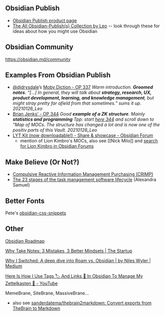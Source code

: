 ## Obsidian Publish

- [Obsidian Publish product page](https://obsidian.md/publish)
- [The All Obsidian-Publish(s) Collection by Leo](https://forum.obsidian.md/t/the-all-obsidian-publish-s-collection-by-leo-latest-update-20210324/7248) -- look through these for ideas about how you might use Obsidian

## Obsidian Community

https://obsidian.md/community

## Examples From Obsidian Publish

- [@djdrysdale](https://forum.obsidian.md/u/djdrysdale)’s [Moby Diction - OP 337](https://publish.obsidian.md/mobydiction/_About) _Warm introduction. **Groomed notes**. “\[…\] In general, they will talk about **strategy, research, UX, product development, learning, and knowledge management**, but might stray pretty far afield from that sometimes.” sums it up. 20210126\_Leo_
- [Brian Jenks’ - OP 344](https://publish.obsidian.md/bryan-jenks/INDEX) _Good **example of a ZK structure**. Mainly **statistics and programming** Tpp: start [here 344](https://publish.obsidian.md/bryan-jenks/INDEX) and scroll down to "Map of MOCs. The structure has changed a lot and is now one of the positiv parts of this Vault. 20210126\_Leo_
- [LYT Kit (now downloadable!) - Share & showcase - Obsidian Forum](https://forum.obsidian.md/t/lyt-kit-now-downloadable/390/8)
	- mention of Lion Kimbro's MOCs, also see [[Nick Milo]] and [search for Lion Kimbro in Obsidian Forums](https://forum.obsidian.md/search?q=lion%20kimbro)

## Make Believe (Or Not?)

- [Compulsive Reactive Information Management Purchasing (CRIMP)](https://www.outlinersoftware.com/topics/viewt/17/0/crimp-defined)
- [The 23 stages of the task management software lifecycle](https://web.archive.org/web/20190817093737/https://www.alexandrasamuel.com/career-work/the-23-stages-of-the-task-management-software-lifecycle) (Alexandra Samuel)

## Better Fonts

Pete's [obsidian-css-snippets](https://github.com/peterkaminski/obsidian-css-snippets)

## Other

[Obsidian Roadmap](https://trello.com/b/Psqfqp7I/obsidian-roadmap)


[Why Take Notes: 3 Mistakes, 3 Better Mindsets | The Startup](https://medium.com/swlh/why-take-notes-3-common-misconceptions-and-3-better-mindsets-447ef6853aa9)

[Why I Switched: A deep dive into Roam vs. Obsidian | by Niles Wyler | Medium](https://nileswyler.medium.com/why-i-switched-a-deep-dive-into-roam-vs-obsidian-df1a394971ff)

[Here Is How I Use Tags 🏷️ And Links 🔗️ In Obsidian To Manage My Zettelkasten 📝️ - YouTube](https://www.youtube.com/watch?v=zIh1S7ra3aI)

MemeBrane, SiteBrane, MassiveBrane...
- also see [sanderdatema/thebrain2markdown: Convert exports from TheBrain to Markdown](https://github.com/sanderdatema/thebrain2markdown)
